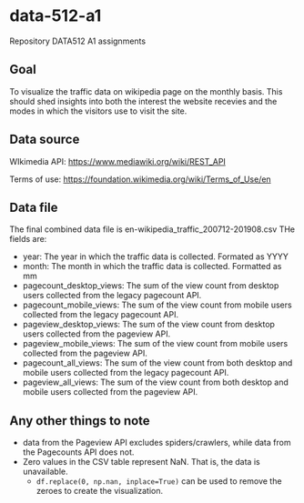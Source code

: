 # data-512-a1
Repository DATA512 A1 assignments

## Goal

To visualize the traffic data on wikipedia page on the monthly basis. This should shed insights into both the interest the website recevies and the modes in which the visitors use to visit the site.

## Data source

WIkimedia API: https://www.mediawiki.org/wiki/REST_API

Terms of use: https://foundation.wikimedia.org/wiki/Terms_of_Use/en

## Data file
The final combined data file is en-wikipedia_traffic_200712-201908.csv
THe fields are:
- year: The year in which the traffic data is collected. Formated as YYYY
- month: The month in which the traffic data is collected. Formatted as mm
- pagecount_desktop_views: The sum of the view count from desktop users collected from the legacy pagecount API.
- pagecount_mobile_views: The sum of the view count from mobile users collected from the legacy pagecount API.
- pageview_desktop_views: The sum of the view count from desktop users collected from the pageview API.
- pageview_mobile_views: The sum of the view count from mobile users collected from the pageview API.
- pagecount_all_views:  The sum of the view count from both desktop and mobile users collected from the legacy pagecount API.
- pageview_all_views: The sum of the view count from both desktop and mobile users collected from the pageview API.

## Any other things to note
- data from the Pageview API excludes spiders/crawlers, while data from the Pagecounts API does not.
- Zero values in the CSV table represent NaN. That is, the data is unavailable. 
  - `df.replace(0, np.nan, inplace=True)` can be used to remove the zeroes to create the visualization.
